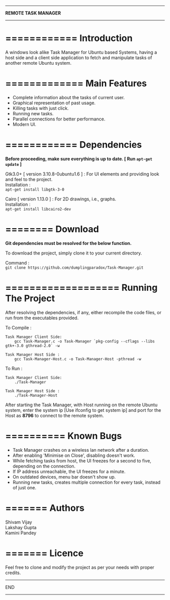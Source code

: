 *******************
**REMOTE TASK MANAGER**
*******************


============
Introduction
============

A windows look alike Task Manager for Ubuntu based Systems, having a host side and a client side application to fetch and manipulate tasks of another remote Ubuntu system.


=============
Main Features
=============

* Complete information about the tasks of current user.  
* Graphical representation of past usage.  
* Killing tasks with just click.  
* Running new tasks.  
* Parallel connections for better performance.  
* Modern UI.


============
Dependencies
============

**Before proceeding, make sure everything is up to date. [ Run `apt-get update` ]**

Gtk3.0+ [ version 3.10.8-0ubuntu1.6 ] : For UI elements and providing look and feel to the project.  
Installation :  
	`apt-get install libgtk-3-0`

Cairo [ version 1.13.0 ] : For 2D drawings, i.e., graphs.  
Installation :  
	`apt-get install libcairo2-dev`


========
Download
========

**Git dependencies must be resolved for the below function.**

To download the project, simply clone it to your current directory.  

Command :  
	`git clone https://github.com/dumplingparadox/Task-Manager.git`


===================
Running The Project
===================

After resolving the dependencies, if any, either recompile the code files, or run from the executables provided.

To Compile :

	Task Manager Client Side:
		gcc Task-Manager.c -o Task-Manager `pkg-config --cflags --libs gtk+-3.0 gthread-2.0` -w

	Task Manager Host Side :
		gcc Task-Manager-Host.c -o Task-Manager-Host -pthread -w

To Run :

	Task Manager Client Side:
		./Task-Manager

	Task Manager Host Side :
		./Task-Manager-Host

After starting the Task Manager, with Host running on the remote Ubuntu system, enter the system ip [Use ifconfig to get system ip] and port for the Host as **8796** to connect to the remote system.

==========
Known Bugs
==========

* Task Manager crashes on a wireless lan network after a duration.
* After enabling 'Minimise on Close', disabling doesn't work.
* While fetching tasks from host, the UI freezes for a second to five, depending on the connection.
* If IP address unreachable, the UI freezes for a minute.
* On outdated devices, menu bar doesn't show up.
* Running new tasks, creates multiple connection for every task, instead of just one.


=======
Authors
=======

Shivam Vijay  
Lakshay Gupta  
Kamini Pandey  

=======
Licence
=======

Feel free to clone and modify the project as per your needs with proper credits.

***
END
***

